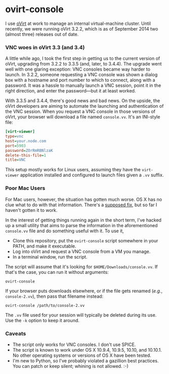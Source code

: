 ovirt-console
=============

I use [oVirt](http://www.ovirt.org/Home) at work to manage an internal virtual-machine cluster. Until recently, we were running oVirt 3.2.2, which is as of September 2014 two (almost three) releases out of date.

### VNC woes in oVirt 3.3 (and 3.4)

A little while ago, I took the first step in getting us to the current version of oVirt, upgrading from 3.2.2 to 3.3.5 (and, later, to 3.4.4). The upgrade went well with one glaring exception: VNC consoles became way harder to launch. In 3.2.2, someone requesting a VNC console was shown a dialog box with a hostname and port number to which to connect, along with a password. It was a hassle to manually launch a VNC session, point it in the right direction, and enter the password—but it at least worked.

With 3.3.5 and 3.4.4, there's good news and bad news. On the upside, the oVirt developers are aiming to automate the launching and authentication of the VNC session. When you request a VNC console in those versions of oVirt, your browser will download a file named `console.vv`. It's an INI-style file:

``` ini
[virt-viewer]
type=vnc
host=your.node.com
port=5903
password=ZOrRmRBNlzaK
delete-this-file=1
title=VNC
```

This setup mostly works for Linux users, assuming they have the `virt-viewer` application installed and configured to launch files given a `.vv` suffix.

### Poor Mac Users

For Mac users, however, the situation has gotten much worse. OS X has no clue what to do with that information. There's a [supposed fix](http://www.ovirt.org/SPICE_Remote-Viewer_on_OS_X), but so far I haven't gotten it to work.

In the interest of getting things running again in the short term, I've hacked up a small utility that aims to parse the information in the aforementioned `console.vv` file and do something useful with it. To use it,

* Clone this repository, put the `ovirt-console` script somewhere in your PATH, and make it executable.
* Log into oVirt and request a VNC console from a VM you manage.
* In a terminal window, run the script.

The script will assume that it's looking for `$HOME/Downloads/console.vv`. If that's the case, you can run it without arguments:

  `ovirt-console`

If your browser puts downloads elsewhere, or if the file gets renamed (*e.g.*, `console-2.vv`), then pass that filename instead:

  `ovirt-console /path/to/console-2.vv`

The `.vv` file used for your session will typically be deleted during its use. Use the `-k` option to keep it around.

### Caveats

* The script only works for VNC consoles. I don't use SPICE.
* The script is known to work under OS X 10.9.4, 10.9.5, 10.10, and 10.10.1. No other operating systems or versions of OS X have been tested.
* I'm new to Python, so I've probably violated a gazillion best practices. You can patch or keep silent; whining is not allowed. :-)


